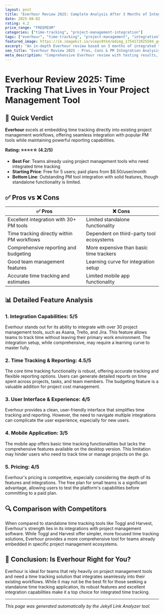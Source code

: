 ```yaml
---
layout: post
title: "Everhour Review 2025: Complete Analysis After 3 Months of Integrated Time Tracking"
date: 2025-08-02
rating: 4.2
price_range: "FREEMIUM"
categories: ["time-tracking", "project-management-integration"]
tags: ["everhour", "time-tracking", "project-management", "integration", "review", "2025"]
featured_image: https://ik.imagekit.io/vceps9tk4/mdimg_1754172025504_go0m45ta0_everhour-review-2025_b_8TQEhzh.png
excerpt: "An in-depth Everhour review based on 3 months of integrated time tracking testing, covering PM integrations, team features, and real-world performance."
seo_title: "Everhour Review 2025 - Pros, Cons & PM Integration Analysis"
meta_description: "Comprehensive Everhour review with testing results, project management integration analysis, and comparison with Toggl and Harvest. Updated for 2025."
---
```


# Everhour Review 2025: Time Tracking That Lives in Your Project Management Tool

## 🎯 Quick Verdict

**Everhour** excels at embedding time tracking directly into existing project management workflows, offering seamless integration with popular PM tools while maintaining powerful reporting capabilities.

**Rating: ⭐⭐⭐⭐☆ (4.2/5)**

- **Best For**: Teams already using project management tools who need integrated time tracking
- **Starting Price**: Free for 5 users; paid plans from $8.50/user/month
- **Bottom Line**: Outstanding PM tool integration with solid features, though standalone functionality is limited.

## ✅ Pros vs ❌ Cons

| ✅ Pros | ❌ Cons |
|---------|---------|
| Excellent integration with 30+ PM tools | Limited standalone functionality |
| Time tracking directly within PM workflows | Dependent on third-party tool ecosystems |
| Comprehensive reporting and budgeting | More expensive than basic time trackers |
| Good team management features | Learning curve for integration setup |
| Accurate time tracking and estimates | Limited mobile app functionality |

## 📊 Detailed Feature Analysis

### 1. Integration Capabilities: 5/5

Everhour stands out for its ability to integrate with over 30 project management tools, such as Asana, Trello, and Jira. This feature allows teams to track time without leaving their primary work environment. The integration setup, while comprehensive, may require a learning curve to master fully.

### 2. Time Tracking & Reporting: 4.5/5

The core time tracking functionality is robust, offering accurate tracking and flexible reporting options. Users can generate detailed reports on time spent across projects, tasks, and team members. The budgeting feature is a valuable addition for project cost management.

### 3. User Interface & Experience: 4/5

Everhour provides a clean, user-friendly interface that simplifies time tracking and reporting. However, the need to navigate multiple integrations can complicate the user experience, especially for new users.

### 4. Mobile Application: 3/5

The mobile app offers basic time tracking functionalities but lacks the comprehensive features available on the desktop version. This limitation may hinder users who need to track time or manage projects on the go.

### 5. Pricing: 4/5

Everhour's pricing is competitive, especially considering the depth of its features and integrations. The free plan for small teams is a significant advantage, allowing users to test the platform's capabilities before committing to a paid plan.

## 🔍 Comparison with Competitors

When compared to standalone time tracking tools like Toggl and Harvest, Everhour's strength lies in its integrations with project management software. While Toggl and Harvest offer simpler, more focused time tracking solutions, Everhour provides a more comprehensive tool for teams already embedded in specific project management ecosystems.

## 🏁 Conclusion: Is Everhour Right for You?

Everhour is ideal for teams that rely heavily on project management tools and need a time tracking solution that integrates seamlessly into their existing workflows. While it may not be the best fit for those seeking a standalone time tracking application, its robust features and excellent integration capabilities make it a top choice for integrated time tracking.

---

*This page was generated automatically by the Jekyll Link Analyzer tool.*